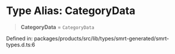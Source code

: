 # Type Alias: CategoryData

> **CategoryData** = `CategoryData`

Defined in: packages/products/src/lib/types/smrt-generated/smrt-types.d.ts:6
